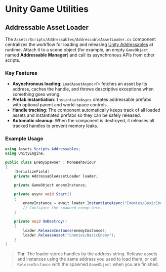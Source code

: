 # Unity Game Utilities

## Addressable Asset Loader
The `Assets/Scripts/Addressables/AddressableAssetLoader.cs` component centralizes the workflow for loading and releasing [Unity Addressables](https://docs.unity3d.com/Packages/com.unity.addressables@latest) at runtime. Attach it to a scene object (for example, an empty `GameObject` named **Addressable Manager**) and call its asynchronous APIs from other scripts.

### Key Features
- **Asynchronous loading**: `LoadAssetAsync<T>` fetches an asset by its address, caches the handle, and throws descriptive exceptions when something goes wrong.
- **Prefab instantiation**: `InstantiateAsync` creates addressable prefabs with optional parent and world-space controls.
- **Handle tracking**: The component automatically keeps track of all loaded assets and instantiated prefabs so they can be safely released.
- **Automatic cleanup**: When the component is destroyed, it releases all tracked handles to prevent memory leaks.

### Example Usage
```csharp
using Assets.Scripts.Addressables;
using UnityEngine;

public class EnemySpawner : MonoBehaviour
{
    [SerializeField]
    private AddressableAssetLoader loader;

    private GameObject enemyInstance;

    private async void Start()
    {
        enemyInstance = await loader.InstantiateAsync("Enemies/BasicEnemy", transform);
        // Configure the spawned enemy here.
    }

    private void OnDestroy()
    {
        loader.ReleaseInstance(enemyInstance);
        loader.ReleaseAsset("Enemies/BasicEnemy");
    }
}
```

> **Tip:** The loader stores handles by the address string. Release assets and instances using the same address you used to load them, or call `ReleaseInstance` with the spawned `GameObject` when you are finished.
